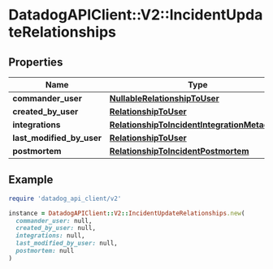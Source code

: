 # DatadogAPIClient::V2::IncidentUpdateRelationships

## Properties

| Name                      | Type                                                                                            | Description | Notes      |
| ------------------------- | ----------------------------------------------------------------------------------------------- | ----------- | ---------- |
| **commander_user**        | [**NullableRelationshipToUser**](NullableRelationshipToUser.md)                                 |             | [optional] |
| **created_by_user**       | [**RelationshipToUser**](RelationshipToUser.md)                                                 |             | [optional] |
| **integrations**          | [**RelationshipToIncidentIntegrationMetadatas**](RelationshipToIncidentIntegrationMetadatas.md) |             | [optional] |
| **last_modified_by_user** | [**RelationshipToUser**](RelationshipToUser.md)                                                 |             | [optional] |
| **postmortem**            | [**RelationshipToIncidentPostmortem**](RelationshipToIncidentPostmortem.md)                     |             | [optional] |

## Example

```ruby
require 'datadog_api_client/v2'

instance = DatadogAPIClient::V2::IncidentUpdateRelationships.new(
  commander_user: null,
  created_by_user: null,
  integrations: null,
  last_modified_by_user: null,
  postmortem: null
)
```
